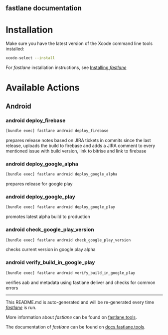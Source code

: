 fastlane documentation
----

# Installation

Make sure you have the latest version of the Xcode command line tools installed:

```sh
xcode-select --install
```

For _fastlane_ installation instructions, see [Installing _fastlane_](https://docs.fastlane.tools/#installing-fastlane)

# Available Actions

## Android

### android deploy_firebase

```sh
[bundle exec] fastlane android deploy_firebase
```

 prepares release notes based on JIRA tickets in commits since the last release,
uploads the build to firebase and adds a JIRA comment to every mentioned issue with build
 version, link to bitrise and link to firebase 

### android deploy_google_alpha

```sh
[bundle exec] fastlane android deploy_google_alpha
```

 prepares release for google play 

### android deploy_google_play

```sh
[bundle exec] fastlane android deploy_google_play
```

 promotes latest alpha build to production 

### android check_google_play_version

```sh
[bundle exec] fastlane android check_google_play_version
```

 checks current version in google play alpha 

### android verify_build_in_google_play

```sh
[bundle exec] fastlane android verify_build_in_google_play
```

verifies aab and metadata using fastlane deliver and checks for common errors

----

This README.md is auto-generated and will be re-generated every time [_fastlane_](https://fastlane.tools) is run.

More information about _fastlane_ can be found on [fastlane.tools](https://fastlane.tools).

The documentation of _fastlane_ can be found on [docs.fastlane.tools](https://docs.fastlane.tools).
